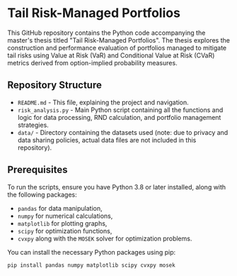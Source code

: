 # Tail Risk-Managed Portfolios

This GitHub repository contains the Python code accompanying the master's thesis titled "Tail Risk-Managed Portfolios". The thesis explores the construction and performance evaluation of portfolios managed to mitigate tail risks using Value at Risk (VaR) and Conditional Value at Risk (CVaR) metrics derived from option-implied probability measures.

## Repository Structure

- `README.md` - This file, explaining the project and navigation.
- `risk_analysis.py` - Main Python script containing all the functions and logic for data processing, RND calculation, and portfolio management strategies.
- `data/` - Directory containing the datasets used (note: due to privacy and data sharing policies, actual data files are not included in this repository).

## Prerequisites

To run the scripts, ensure you have Python 3.8 or later installed, along with the following packages:
- `pandas` for data manipulation,
- `numpy` for numerical calculations,
- `matplotlib` for plotting graphs,
- `scipy` for optimization functions,
- `cvxpy` along with the `MOSEK` solver for optimization problems.

You can install the necessary Python packages using pip:

```bash
pip install pandas numpy matplotlib scipy cvxpy mosek
